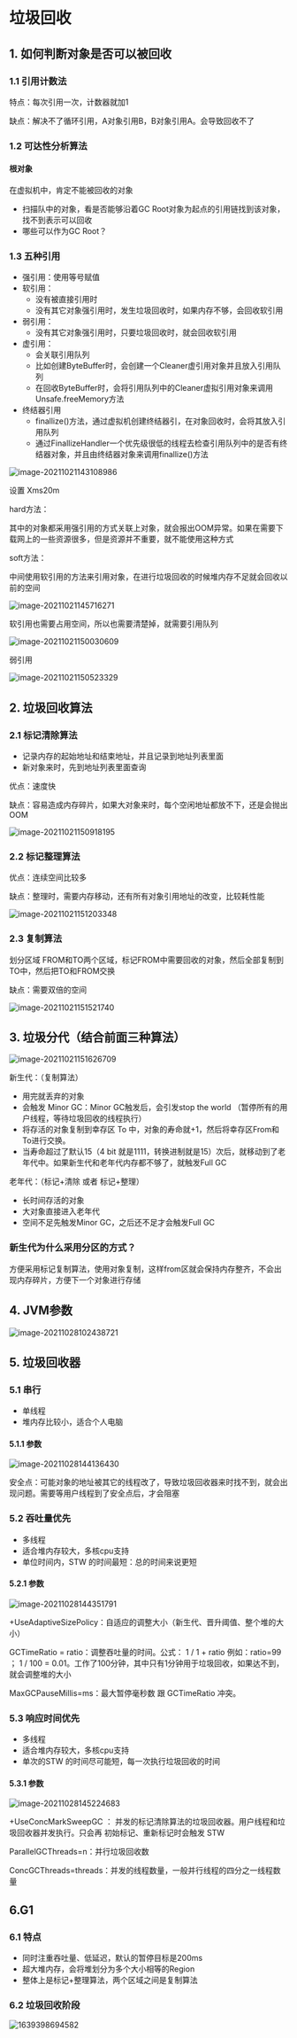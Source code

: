 # 垃圾回收

## 1. 如何判断对象是否可以被回收

### 1.1 引用计数法

特点：每次引用一次，计数器就加1

缺点：解决不了循环引用，A对象引用B，B对象引用A。会导致回收不了

### 1.2 可达性分析算法

#### 根对象

在虚拟机中，肯定不能被回收的对象

- 扫描队中的对象，看是否能够沿着GC Root对象为起点的引用链找到该对象，找不到表示可以回收
- 哪些可以作为GC Root？

### 1.3 五种引用

- 强引用：使用等号赋值
- 软引用：
  - 没有被直接引用时
  - 没有其它对象强引用时，发生垃圾回收时，如果内存不够，会回收软引用
- 弱引用：
  - 没有其它对象强引用时，只要垃圾回收时，就会回收软引用
- 虚引用：
  - 会关联引用队列
  - 比如创建ByteBuffer时，会创建一个Cleaner虚引用对象并且放入引用队列
  - 在回收ByteBuffer时，会将引用队列中的Cleaner虚拟引用对象来调用Unsafe.freeMemory方法
- 终结器引用
  - finallize()方法，通过虚拟机创建终结器引，在对象回收时，会将其放入引用队列
  - 通过FinallizeHandler一个优先级很低的线程去检查引用队列中的是否有终结器对象，并且由终结器对象来调用finallize()方法

![image-20211021143108986](images/image-20211021143108986.png)

设置 Xms20m

hard方法：

其中的对象都采用强引用的方式关联上对象，就会报出OOM异常。如果在需要下载网上的一些资源很多，但是资源并不重要，就不能使用这种方式

soft方法：

中间使用软引用的方法来引用对象，在进行垃圾回收的时候堆内存不足就会回收以前的空间

![image-20211021145716271](images/image-20211021145716271.png)

软引用也需要占用空间，所以也需要清楚掉，就需要引用队列

![image-20211021150030609](images/image-20211021150030609.png)

弱引用

![image-20211021150523329](images/image-20211021150523329.png)

## 2. 垃圾回收算法

### 2.1 标记清除算法

- 记录内存的起始地址和结束地址，并且记录到地址列表里面
- 新对象来时，先到地址列表里面查询

优点：速度快

缺点：容易造成内存碎片，如果大对象来时，每个空闲地址都放不下，还是会抛出OOM

![image-20211021150918195](images/image-20211021150918195.png)

### 2.2 标记整理算法

优点：连续空间比较多

缺点：整理时，需要内存移动，还有所有对象引用地址的改变，比较耗性能

![image-20211021151203348](images/image-20211021151203348.png)

### 2.3 复制算法

划分区域 FROM和TO两个区域，标记FROM中需要回收的对象，然后全部复制到TO中，然后把TO和FROM交换

缺点：需要双倍的空间

![image-20211021151521740](images/image-20211021151521740.png)

## 3. 垃圾分代（结合前面三种算法）

![image-20211021151626709](images/image-20211021151626709.png)

新生代：（复制算法）

- 用完就丢弃的对象
- 会触发 Minor GC：Minor GC触发后，会引发stop the world （暂停所有的用户线程，等待垃圾回收的线程执行）
- 将存活的对象复制到幸存区 To 中，对象的寿命就+1，然后将幸存区From和To进行交换。
- 当寿命超过了默认15（4 bit 就是1111，转换进制就是15）次后，就移动到了老年代中。如果新生代和老年代内存都不够了，就触发Full GC

老年代：（标记+清除 或者 标记+整理）

- 长时间存活的对象
- 大对象直接进入老年代
- 空间不足先触发Minor GC，之后还不足才会触发Full GC

### 新生代为什么采用分区的方式？

方便采用标记复制算法，使用对象复制，这样from区就会保持内存整齐，不会出现内存碎片，方便下一个对象进行存储

## 4. JVM参数

![image-20211028102438721](images/image-20211028102438721.png)

## 5. 垃圾回收器

### 5.1 串行

- 单线程
- 堆内存比较小，适合个人电脑

#### 5.1.1 参数

![image-20211028144136430](images/image-20211028144136430.png)

安全点：可能对象的地址被其它的线程改了，导致垃圾回收器来时找不到，就会出现问题。需要等用户线程到了安全点后，才会阻塞

### 5.2 吞吐量优先

- 多线程
- 适合堆内存较大，多核cpu支持
- 单位时间内，STW 的时间最短：总的时间来说更短

#### 5.2.1 参数

![image-20211028144351791](images/image-20211028144351791.png)

+UseAdaptiveSizePolicy：自适应的调整大小（新生代、晋升阈值、整个堆的大小）

GCTimeRatio = ratio：调整吞吐量的时间。公式： 1 / 1 + ratio  例如：ratio=99 ； 1 / 100 = 0.01。工作了100分钟，其中只有1分钟用于垃圾回收，如果达不到，就会调整堆的大小

MaxGCPauseMillis=ms：最大暂停毫秒数 跟 GCTimeRatio 冲突。

### 5.3 响应时间优先

- 多线程
- 适合堆内存较大，多核cpu支持
- 单次的STW 的时间尽可能短，每一次执行垃圾回收的时间

#### 5.3.1 参数

![image-20211028145224683](images/image-20211028145224683.png)

+UseConcMarkSweepGC ： 并发的标记清除算法的垃圾回收器。用户线程和垃圾回收器并发执行。只会再 初始标记、重新标记时会触发 STW

ParallelGCThreads=n：并行垃圾回收数

ConcGCThreads=threads：并发的线程数量，一般并行线程的四分之一线程数量

## 6.G1

### 6.1 特点

- 同时注重吞吐量、低延迟，默认的暂停目标是200ms
- 超大堆内存，会将堆划分为多个大小相等的Region
- 整体上是标记+整理算法，两个区域之间是复制算法

### 6.2 垃圾回收阶段

![1639398694582](images/1639398694582.png)


